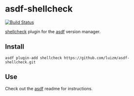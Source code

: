 # asdf-shellcheck

[![Build Status](https://travis-ci.org/Luizm/asdf-shellcheck.svg?branch=master)](https://travis-ci.org/luizm/asdf-shellcheck)

[shellcheck](https://github.com/mvdan/sh) plugin for the [asdf](https://github.com/asdf-vm/asdf) version manager.

## Install

```
asdf plugin-add shellcheck https://github.com/luizm/asdf-shellcheck.git
```

## Use

Check out the [asdf](https://github.com/asdf-vm/asdf) readme for instructions.
